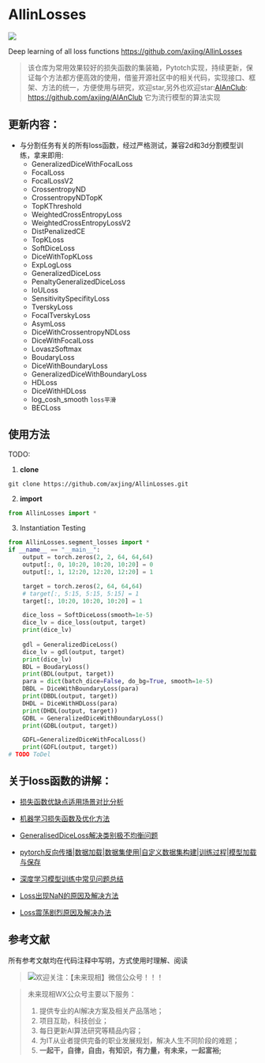 # AllinLosses

![](https://gitee.com/axjing/AnImg/raw/master/AllinLosses.png)

Deep learning of all loss functions
https://github.com/axjing/AllinLosses
>该仓库为常用效果较好的损失函数的集装箱，Pytotch实现，持续更新，保证每个方法都方便高效的使用，借鉴开源社区中的相关代码，实现接口、框架、方法的统一，方便使用与研究，欢迎star,另外也欢迎star:[AIAnClub](https://github.com/axjing/AIAnClub): https://github.com/axjing/AIAnClub
它为流行模型的算法实现

## 更新内容：
- 与分割任务有关的所有loss函数，经过严格测试，兼容2d和3d分割模型训练，拿来即用:
  - GeneralizedDiceWithFocalLoss
  - FocalLoss
  - FocalLossV2
  - CrossentropyND
  - CrossentropyNDTopK
  - TopKThreshold
  - WeightedCrossEntropyLoss
  - WeightedCrossEntropyLossV2
  - DistPenalizedCE
  - TopKLoss
  - SoftDiceLoss
  - DiceWithTopKLoss
  - ExpLogLoss
  - GeneralizedDiceLoss
  - PenaltyGeneralizedDiceLoss
  - IoULoss
  - SensitivitySpecifityLoss
  - TverskyLoss
  - FocalTverskyLoss
  - AsymLoss
  - DiceWithCrossentropyNDLoss
  - DiceWithFocalLoss
  - LovaszSoftmax
  - BoudaryLoss
  - DiceWithBoundaryLoss
  - GeneralizedDiceWithBoundaryLoss
  - HDLoss
  - DiceWithHDLoss
  - log_cosh_smooth `loss平滑`
  - BECLoss


## 使用方法
TODO:
1. **clone**
```shell
git clone https://github.com/axjing/AllinLosses.git
```

2. **import**

```python
from AllinLosses import *
```

3. Instantiation Testing

```python
from AllinLosses.segment_losses import *
if __name__ == "__main__":
    output = torch.zeros(2, 2, 64, 64,64)
    output[:, 0, 10:20, 10:20, 10:20] = 0
    output[:, 1, 12:20, 12:20, 12:20] = 1

    target = torch.zeros(2, 64, 64,64)
    # target[:, 5:15, 5:15, 5:15] = 1
    target[:, 10:20, 10:20, 10:20] = 1

    dice_loss = SoftDiceLoss(smooth=1e-5)
    dice_lv = dice_loss(output, target)
    print(dice_lv)
    
    gdl = GeneralizedDiceLoss()
    dice_lv = gdl(output, target)
    print(dice_lv)
    BDL = BoudaryLoss()
    print(BDL(output, target))
    para = dict(batch_dice=False, do_bg=True, smooth=1e-5)
    DBDL = DiceWithBoundaryLoss(para)
    print(DBDL(output, target))
    DHDL = DiceWithHDLoss(para)
    print(DHDL(output, target))
    GDBL = GeneralizedDiceWithBoundaryLoss()
    print(GDBL(output, target))

    GDFL=GeneralizedDiceWithFocalLoss()
    print(GDFL(output, target))
# TODO ToDel

```

## 关于loss函数的讲解：
- [损失函数优缺点适用场景对比分析](https://mp.weixin.qq.com/s/hrxFWmPdZkZmyA9PdJZkxw)

- [机器学习损失函数及优化方法](https://mp.weixin.qq.com/s/AVDlh5fTJqqOE4E5jRf6BQ)

- [GeneralisedDiceLoss解决类别极不均衡问题](https://mp.weixin.qq.com/s/CE_Lhg6-KKu61trQ1DlwGQ)

- [pytorch反向传播|数据加载|数据集使用|自定义数据集构建|训练过程|模型加载与保存](https://mp.weixin.qq.com/s/5_VQiKmidH_ZkfaIKE9BUA)

- [深度学习模型训练中常见问题总结](https://mp.weixin.qq.com/s/iceVwKaJCDE57jadceofNg)

- [Loss出现NaN的原因及解决方法​](https://mp.weixin.qq.com/s/7STgxx_TJM8W-J3E7FX30Q)

- [Loss震荡剧烈原因及解决办法​](https://mp.weixin.qq.com/s/onVwjNEhciOqnxqFCSSoyQ)


## 参考文献

所有参考文献均在代码注释中写明，方式使用时理解、阅读

>![欢迎关注：【未来现相】微信公众号！！！](https://gitee.com/axjing/AnImg/raw/master/20210808192034.png)

>未来现相WX公众号主要以下服务：
>1. 提供专业的AI解决方案及相关产品落地；
>2. 项目互助，科技创业；
>3. 每日更新AI算法研究等精品内容；
>4. 为IT从业者提供完备的职业发展规划，解决人生不同阶段的难题；
>5. **一起干，自律，自由，有知识，有力量，有未来，一起富裕​;**